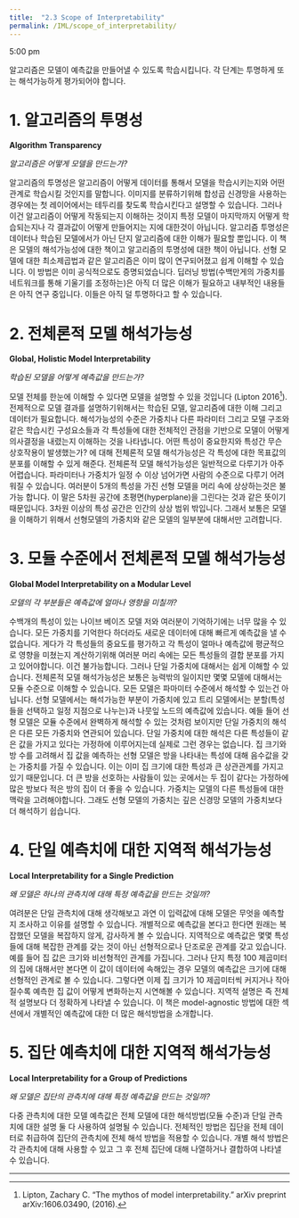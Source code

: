 ```yaml
---
title:  "2.3 Scope of Interpretability"
permalink: /IML/scope_of_interpretability/
---
```


5:00 pm

알고리즘은 모델이 예측값을 만들어낼 수 있도록 학습시킵니다. 각 단계는 투명하게 또는 해석가능하게 평가되어야 합니다.

# 1. 알고리즘의 투명성
**Algorithm Transparency**

*알고리즘은 어떻게 모델을 만드는가?*

알고리즘의 투명성은 알고리즘이 어떻게 데이터를 통해서 모델을 학습시키는지와 어떤 관계로 학습시킬 것인지를 말합니다. 이미지를 분류하기위해 합성곱 신경망을 사용하는 경우에는 첫 레이어에서는 테두리를 찾도록 학습시킨다고 설명할 수 있습니다. 그러나 이건 알고리즘이 어떻게 작동되는지 이해하는 것이지 특정 모델이 마지막까지 어떻게 학습되는지나 각 결과값이 어떻게 만들어지는 지에 대한것이 아닙니다. 알고리즘 투명성은 데이터나 학습된 모델에서가 아닌 단지 알고리즘에 대한 이해가 필요할 뿐입니다. 이 책은 모델의 해석가능성에 대한 책이고 알고리즘의 투명성에 대한 책이 아닙니다. 선형 모델에 대한 최소제곱법과 같은 알고리즘은 이미 많이 연구되어졌고 쉽게 이해할 수 있습니다. 이 방법은 이미 공식적으로도 증명되었습니다. 딥러닝 방법(수백만게의 가중치를 네트워크를 통해 기울기를 조정하는)은 아직 더 많은 이해가 필요하고 내부적인 내용들은 아직 연구 중입니다. 이들은 아직 덜 투명하다고 할 수 있습니다. 

# 2. 전체론적 모델 해석가능성
**Global, Holistic Model Interpretability**

*학습된 모델을 어떻게 예측값을 만드는가?*

모델 전체를 한눈에 이해할 수 있다면 모델을 설명할 수 있을 것입니다 (Lipton 2016[^1]). 전제적으로 모델 결과를 설명하기위해서는 학습된 모델, 알고리즘에 대한 이해 그리고 데이터가 필요합니다. 해석가능성의 수준은 가중치나 다른 파라미터 그리고 모델 구조와 같은 학습시킨 구성요소들과 각 특성들에 대한 전체적인 관점을 기반으로 모델이 어떻게 의사결정을 내렸는지 이해하는 것을 나타냅니다. 어떤 특성이 중요한지와 특성간 무슨 상호작용이 발생했는가? 에 대해 전체론적 모델 해석가능성은 각 특성에 대한 목표값의 분포를 이해할 수 있게 해준다. 전체론적 모델 해석가능성은 일반적으로 다루기가 아주 어렵습니다. 파라미터나 가중치가 일정 수 이상 넘어가면 사람의 수준으로 다루기 어려워질 수 있습니다. 여러분이 5개의 특성을 가진 선형 모델을 머리 속에 상상하는것은 불가능 합니다. 이 말은 5차원 공간에 초평면(hyperplane)을 그린다는 것과 같은 뜻이기 때문입니다. 3차원 이상의 특성 공간은 인간의 상상 범위 밖입니다. 그래서 보통은 모델을 이해하기 위해서 선형모델의 가중치와 같은 모델의 일부분에 대해서만 고려합니다. 

# 3. 모듈 수준에서 전체론적 모델 해석가능성
**Global Model Interpretability on a Modular Level**

*모델의 각 부분들은 예측값에 얼마나 영향을 미칠까?*

수백개의 특성이 있는 나이브 베이즈 모델 저와 여러분이 기억하기에는 너무 많을 수 있습니다. 모든 가중치를 기억한다 하더라도 새로운 데이터에 대해 빠르게 예측값을 낼 수 없습니다. 게다가 각 특성들의 중요도를 평가하고 각 특성이 얼마나 예측값에 평균적으로 영향을 미쳤는지 계산하기위해 여러분 머리 속에는 모든 특성들의 결합 분포를 가지고 있어야합니다. 이건 불가능합니다. 그러나 단일 가중치에 대해서는 쉽게 이해할 수 있습니다. 전체론적 모델 해석가능성은 보통은 능력밖의 일이지만 몇몇 모델에 대해서는 모듈 수준으로 이해할 수 있습니다. 모든 모델은 파마미터 수준에서 해석할 수 있는건 아닙니다. 선형 모델에서는 해석가능한 부분이 가중치에 있고 트리 모델에서는 분할(특성들을 선택하고 일정 지점으로 나누는)과 나뭇잎 노드의 예측값에 있습니다. 예들 들어 선형 모델은 모듈 수준에서 완벽하게 해석할 수 있는 것처럼 보이지만 단일 가중치의 해석은 다른 모든 가중치와 연관되어 있습니다. 단일 가중치에 대한 해석은 다른 특성들이 같은 값을 가지고 있다는 가정하에 이루어지는데 실제로 그런 경우는 없습니다. 집 크기와 방 수를 고려해서 집 값을 예측하는 선형 모델은 방을 나타내는 특성에 대해 음수값을 갖는 가중치를 가질 수 있습니다. 이는 이미 집 크기에 대한 특성과 큰 상관관계를 가지고 있기 때문입니다. 더 큰 방을 선호하는 사람들이 있는 곳에서는 두 집이 같다는 가정하에 많은 방보다 적은 방의 집이 더 좋을 수 있습니다. 가중치는 모델의 다른 특성들에 대한 맥락을 고려해야합니다. 그래도 선형 모델의 가중치는 깊은 신경망 모델의 가중치보다 더 해석하기 쉽습니다.

# 4. 단일 예측치에 대한 지역적 해석가능성
**Local Interpretability for a Single Prediction**

*왜 모델은 하나의 관측치에 대해 특정 예측값을 만드는 것일까?*

여려분은 단일 관측치에 대해 생각해보고 과연 이 입력값에 대해 모델은 무엇을 예측할지 조사하고 이유를 설명할 수 있습니다. 개별적으로 예측값을 본다고 한다면 원래는 복잡했던 모델을 복잡하지 않게, 감사하게 볼 수 있습니다. 지역적으로 예측값은 몇몇 특성들에 대해 복잡한 관계를 갖는 것이 아닌 선형적으로나 단조로운 관계를 갖고 있습니다. 예를 들어 집 값은 크기와 비선형적인 관계를 가집니다. 그러나 단지 특정 100 제곱미터의 집에 대해서만 본다면 이 값이 데이터에 속해있는 경우 모델의 예측값은 크기에 대해 선형적인 관계로 볼 수 있습니다. 그렇다면 이제 집 크기가 10 제곱미터씩 커지거나 작아질수록 예측한 집 값이 어떻게 변화하는지 시연해볼 수 있습니다. 지역적 설명은 즉 전체적 설명보다 더 정확하게 나타낼 수 있습니다. 이 책은 model-agnostic 방법에 대한 섹션에서 개별적인 예측값에 대한 더 많은 해석방법을 소개합니다.

# 5. 집단 예측치에 대한 지역적 해석가능성
**Local Interpretability for a Group of Predictions**

*왜 모델은 집단의 관측치에 대해 특정 예측값을 만드는 것일까?*

다중 관측치에 대한 모델 예측값은 전체 모델에 대한 해석방법(모듈 수준)과 단일 관측치에 대한 설명 둘 다 사용하여 설명될 수 있습니다. 전체적인 방법은 집단을 전체 데이터로 취급하여 집단의 관측치에 전체 해석 방법을 적용할 수 있습니다. 개별 해석 방법은 각 관측치에 대해 사용할 수 있고 그 후 전체 집단에 대해 나열하거나 결합하여 나타낼 수 있습니다.

---

[^1]: Lipton, Zachary C. “The mythos of model interpretability.” arXiv preprint arXiv:1606.03490, (2016).